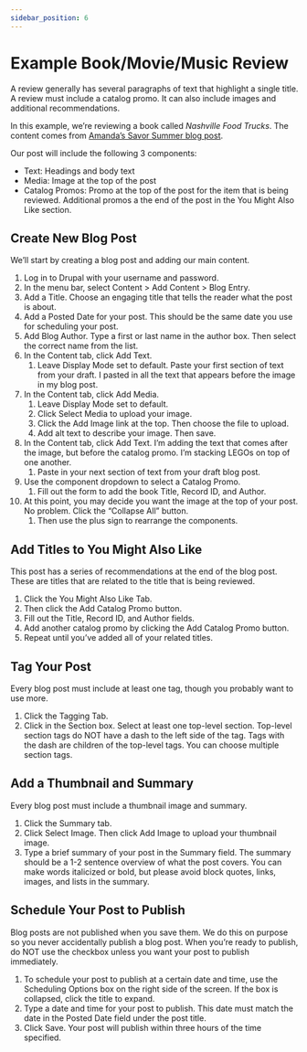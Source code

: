 ```yaml
---
sidebar_position: 6
---
```


# Example Book/Movie/Music Review

A review generally has several paragraphs of text that highlight a single title. A review must include a catalog promo. It can also include images and additional recommendations.

In this example, we’re reviewing a book called *Nashville Food Trucks*. The content comes from [Amanda’s Savor Summer blog post](https://library.nashville.org/blog/2015/07/savor-summer-nashville-food-trucks).

Our post will include the following 3 components:
- Text: Headings and body text
- Media: Image at the top of the post
- Catalog Promos: Promo at the top of the post for the item that is being reviewed. Additional promos a the end of the post in the You Might Also Like section.

## Create New Blog Post

We’ll start by creating a blog post and adding our main content.
1. Log in to Drupal with your username and password.
1. In the menu bar, select Content > Add Content > Blog Entry.
1. Add a Title. Choose an engaging title that tells the reader what the post is about.
1. Add a Posted Date for your post. This should be the same date you use for scheduling your post.
1. Add Blog Author. Type a first or last name in the author box. Then select the correct name from the list.
1. In the Content tab, click Add Text.
   1. Leave Display Mode set to default. Paste your first section of text from your draft. I pasted in all the text that appears before the image in my blog post.
1. In the Content tab, click Add Media.
   1. Leave Display Mode set to default.
   1. Click Select Media to upload your image.
   1. Click the Add Image link at the top. Then choose the file to upload.
   1. Add alt text to describe your image. Then save.
1. In the Content tab, click Add Text. I’m adding the text that comes after the image, but before the catalog promo. I’m stacking LEGOs on top of one another.
   1. Paste in your next section of text from your draft blog post.
1. Use the component dropdown to select a Catalog Promo.
   1. Fill out the form to add the book Title, Record ID, and Author.
1. At this point, you may decide you want the image at the top of your post. No problem. Click the “Collapse All” button.
   1. Then use the plus sign to rearrange the components.

## Add Titles to You Might Also Like

This post has a series of recommendations at the end of the blog post. These are titles that are related to the title that is being reviewed.

1. Click the You Might Also Like Tab.
1. Then click the Add Catalog Promo button.
1. Fill out the Title, Record ID, and Author fields.
1. Add another catalog promo by clicking the Add Catalog Promo button.
1. Repeat until you’ve added all of your related titles.

## Tag Your Post

Every blog post must include at least one tag, though you probably want to use more.

1. Click the Tagging Tab.
1. Click in the Section box. Select at least one top-level section. Top-level section tags do NOT have a dash to the left side of the tag. Tags with the dash are children of the top-level tags. You can choose multiple section tags.

## Add a Thumbnail and Summary

Every blog post must include a thumbnail image and summary.

1. Click the Summary tab.
1. Click Select Image. Then click Add Image to upload your thumbnail image.
1. Type a brief summary of your post in the Summary field. The summary should be a 1-2 sentence overview of what the post covers. You can make words italicized or bold, but please avoid block quotes, links, images, and lists in the summary.

## Schedule Your Post to Publish

Blog posts are not published when you save them. We do this on purpose so you never accidentally publish a blog post. When you’re ready to publish, do NOT use the checkbox unless you want your post to publish immediately.

1. To schedule your post to publish at a certain date and time, use the Scheduling Options box on the right side of the screen. If the box is collapsed, click the title to expand.
1. Type a date and time for your post to publish. This date must match the date in the Posted Date field under the post title.
1. Click Save. Your post will publish within three hours of the time specified.
